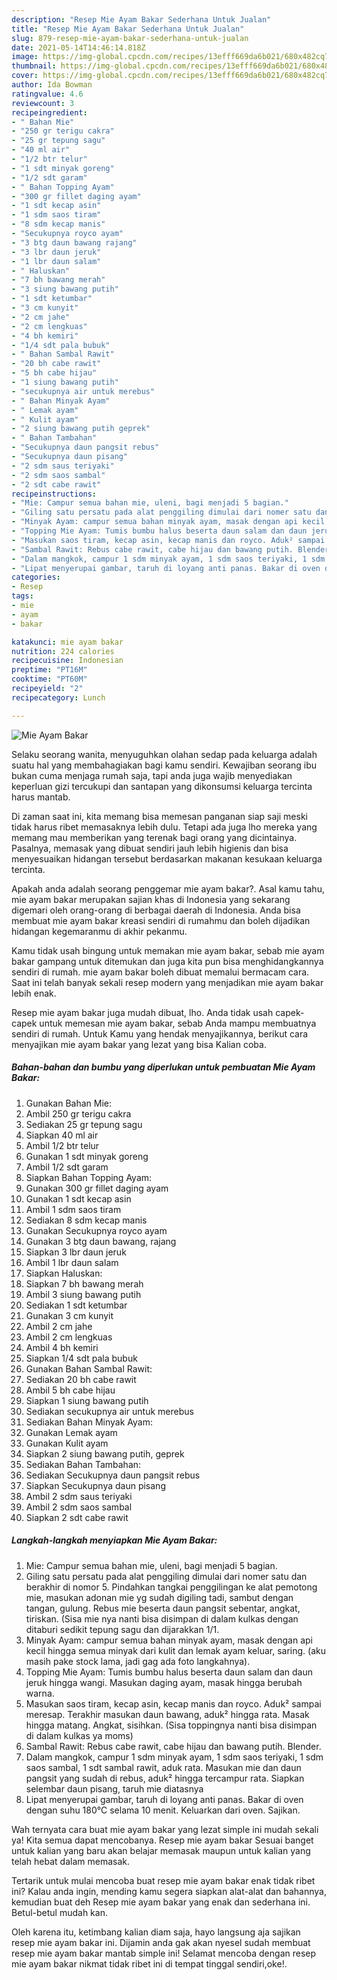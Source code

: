 ```yaml
---
description: "Resep Mie Ayam Bakar Sederhana Untuk Jualan"
title: "Resep Mie Ayam Bakar Sederhana Untuk Jualan"
slug: 879-resep-mie-ayam-bakar-sederhana-untuk-jualan
date: 2021-05-14T14:46:14.818Z
image: https://img-global.cpcdn.com/recipes/13efff669da6b021/680x482cq70/mie-ayam-bakar-foto-resep-utama.jpg
thumbnail: https://img-global.cpcdn.com/recipes/13efff669da6b021/680x482cq70/mie-ayam-bakar-foto-resep-utama.jpg
cover: https://img-global.cpcdn.com/recipes/13efff669da6b021/680x482cq70/mie-ayam-bakar-foto-resep-utama.jpg
author: Ida Bowman
ratingvalue: 4.6
reviewcount: 3
recipeingredient:
- " Bahan Mie"
- "250 gr terigu cakra"
- "25 gr tepung sagu"
- "40 ml air"
- "1/2 btr telur"
- "1 sdt minyak goreng"
- "1/2 sdt garam"
- " Bahan Topping Ayam"
- "300 gr fillet daging ayam"
- "1 sdt kecap asin"
- "1 sdm saos tiram"
- "8 sdm kecap manis"
- "Secukupnya royco ayam"
- "3 btg daun bawang rajang"
- "3 lbr daun jeruk"
- "1 lbr daun salam"
- " Haluskan"
- "7 bh bawang merah"
- "3 siung bawang putih"
- "1 sdt ketumbar"
- "3 cm kunyit"
- "2 cm jahe"
- "2 cm lengkuas"
- "4 bh kemiri"
- "1/4 sdt pala bubuk"
- " Bahan Sambal Rawit"
- "20 bh cabe rawit"
- "5 bh cabe hijau"
- "1 siung bawang putih"
- "secukupnya air untuk merebus"
- " Bahan Minyak Ayam"
- " Lemak ayam"
- " Kulit ayam"
- "2 siung bawang putih geprek"
- " Bahan Tambahan"
- "Secukupnya daun pangsit rebus"
- "Secukupnya daun pisang"
- "2 sdm saus teriyaki"
- "2 sdm saos sambal"
- "2 sdt cabe rawit"
recipeinstructions:
- "Mie: Campur semua bahan mie, uleni, bagi menjadi 5 bagian."
- "Giling satu persatu pada alat penggiling dimulai dari nomer satu dan berakhir di nomor 5. Pindahkan tangkai penggilingan ke alat pemotong mie, masukan adonan mie yg sudah digiling tadi, sambut dengan tangan, gulung. Rebus mie beserta daun pangsit sebentar, angkat, tiriskan. (Sisa mie nya nanti bisa disimpan di dalam kulkas dengan ditaburi sedikit tepung sagu dan dijarakkan 1/1."
- "Minyak Ayam: campur semua bahan minyak ayam, masak dengan api kecil hingga semua minyak dari kulit dan lemak ayam keluar, saring. (aku masih pake stock lama, jadi gag ada foto langkahnya)."
- "Topping Mie Ayam: Tumis bumbu halus beserta daun salam dan daun jeruk hingga wangi. Masukan daging ayam, masak hingga berubah warna."
- "Masukan saos tiram, kecap asin, kecap manis dan royco. Aduk² sampai meresap. Terakhir masukan daun bawang, aduk² hingga rata. Masak hingga matang. Angkat, sisihkan. (Sisa toppingnya nanti bisa disimpan di dalam kulkas ya moms)"
- "Sambal Rawit: Rebus cabe rawit, cabe hijau dan bawang putih. Blender."
- "Dalam mangkok, campur 1 sdm minyak ayam, 1 sdm saos teriyaki, 1 sdm saos sambal, 1 sdt sambal rawit, aduk rata. Masukan mie dan daun pangsit yang sudah di rebus, aduk² hingga tercampur rata. Siapkan selembar daun pisang, taruh mie diatasnya"
- "Lipat menyerupai gambar, taruh di loyang anti panas. Bakar di oven dengan suhu 180°C selama 10 menit. Keluarkan dari oven. Sajikan."
categories:
- Resep
tags:
- mie
- ayam
- bakar

katakunci: mie ayam bakar 
nutrition: 224 calories
recipecuisine: Indonesian
preptime: "PT16M"
cooktime: "PT60M"
recipeyield: "2"
recipecategory: Lunch

---
```



![Mie Ayam Bakar](https://img-global.cpcdn.com/recipes/13efff669da6b021/680x482cq70/mie-ayam-bakar-foto-resep-utama.jpg)

Selaku seorang wanita, menyuguhkan olahan sedap pada keluarga adalah suatu hal yang membahagiakan bagi kamu sendiri. Kewajiban seorang ibu bukan cuma menjaga rumah saja, tapi anda juga wajib menyediakan keperluan gizi tercukupi dan santapan yang dikonsumsi keluarga tercinta harus mantab.

Di zaman  saat ini, kita memang bisa memesan panganan siap saji meski tidak harus ribet memasaknya lebih dulu. Tetapi ada juga lho mereka yang memang mau memberikan yang terenak bagi orang yang dicintainya. Pasalnya, memasak yang dibuat sendiri jauh lebih higienis dan bisa menyesuaikan hidangan tersebut berdasarkan makanan kesukaan keluarga tercinta. 



Apakah anda adalah seorang penggemar mie ayam bakar?. Asal kamu tahu, mie ayam bakar merupakan sajian khas di Indonesia yang sekarang digemari oleh orang-orang di berbagai daerah di Indonesia. Anda bisa membuat mie ayam bakar kreasi sendiri di rumahmu dan boleh dijadikan hidangan kegemaranmu di akhir pekanmu.

Kamu tidak usah bingung untuk memakan mie ayam bakar, sebab mie ayam bakar gampang untuk ditemukan dan juga kita pun bisa menghidangkannya sendiri di rumah. mie ayam bakar boleh dibuat memalui bermacam cara. Saat ini telah banyak sekali resep modern yang menjadikan mie ayam bakar lebih enak.

Resep mie ayam bakar juga mudah dibuat, lho. Anda tidak usah capek-capek untuk memesan mie ayam bakar, sebab Anda mampu membuatnya sendiri di rumah. Untuk Kamu yang hendak menyajikannya, berikut cara menyajikan mie ayam bakar yang lezat yang bisa Kalian coba.

<!--inarticleads1-->

##### Bahan-bahan dan bumbu yang diperlukan untuk pembuatan Mie Ayam Bakar:

1. Gunakan  Bahan Mie:
1. Ambil 250 gr terigu cakra
1. Sediakan 25 gr tepung sagu
1. Siapkan 40 ml air
1. Ambil 1/2 btr telur
1. Gunakan 1 sdt minyak goreng
1. Ambil 1/2 sdt garam
1. Siapkan  Bahan Topping Ayam:
1. Gunakan 300 gr fillet daging ayam
1. Gunakan 1 sdt kecap asin
1. Ambil 1 sdm saos tiram
1. Sediakan 8 sdm kecap manis
1. Gunakan Secukupnya royco ayam
1. Gunakan 3 btg daun bawang, rajang
1. Siapkan 3 lbr daun jeruk
1. Ambil 1 lbr daun salam
1. Siapkan  Haluskan:
1. Siapkan 7 bh bawang merah
1. Ambil 3 siung bawang putih
1. Sediakan 1 sdt ketumbar
1. Gunakan 3 cm kunyit
1. Ambil 2 cm jahe
1. Ambil 2 cm lengkuas
1. Ambil 4 bh kemiri
1. Siapkan 1/4 sdt pala bubuk
1. Gunakan  Bahan Sambal Rawit:
1. Sediakan 20 bh cabe rawit
1. Ambil 5 bh cabe hijau
1. Siapkan 1 siung bawang putih
1. Sediakan secukupnya air untuk merebus
1. Sediakan  Bahan Minyak Ayam:
1. Gunakan  Lemak ayam
1. Gunakan  Kulit ayam
1. Siapkan 2 siung bawang putih, geprek
1. Sediakan  Bahan Tambahan:
1. Sediakan Secukupnya daun pangsit rebus
1. Siapkan Secukupnya daun pisang
1. Ambil 2 sdm saus teriyaki
1. Ambil 2 sdm saos sambal
1. Siapkan 2 sdt cabe rawit




<!--inarticleads2-->

##### Langkah-langkah menyiapkan Mie Ayam Bakar:

1. Mie: Campur semua bahan mie, uleni, bagi menjadi 5 bagian.
1. Giling satu persatu pada alat penggiling dimulai dari nomer satu dan berakhir di nomor 5. Pindahkan tangkai penggilingan ke alat pemotong mie, masukan adonan mie yg sudah digiling tadi, sambut dengan tangan, gulung. Rebus mie beserta daun pangsit sebentar, angkat, tiriskan. (Sisa mie nya nanti bisa disimpan di dalam kulkas dengan ditaburi sedikit tepung sagu dan dijarakkan 1/1.
1. Minyak Ayam: campur semua bahan minyak ayam, masak dengan api kecil hingga semua minyak dari kulit dan lemak ayam keluar, saring. (aku masih pake stock lama, jadi gag ada foto langkahnya).
1. Topping Mie Ayam: Tumis bumbu halus beserta daun salam dan daun jeruk hingga wangi. Masukan daging ayam, masak hingga berubah warna.
1. Masukan saos tiram, kecap asin, kecap manis dan royco. Aduk² sampai meresap. Terakhir masukan daun bawang, aduk² hingga rata. Masak hingga matang. Angkat, sisihkan. (Sisa toppingnya nanti bisa disimpan di dalam kulkas ya moms)
1. Sambal Rawit: Rebus cabe rawit, cabe hijau dan bawang putih. Blender.
1. Dalam mangkok, campur 1 sdm minyak ayam, 1 sdm saos teriyaki, 1 sdm saos sambal, 1 sdt sambal rawit, aduk rata. Masukan mie dan daun pangsit yang sudah di rebus, aduk² hingga tercampur rata. Siapkan selembar daun pisang, taruh mie diatasnya
1. Lipat menyerupai gambar, taruh di loyang anti panas. Bakar di oven dengan suhu 180°C selama 10 menit. Keluarkan dari oven. Sajikan.




Wah ternyata cara buat mie ayam bakar yang lezat simple ini mudah sekali ya! Kita semua dapat mencobanya. Resep mie ayam bakar Sesuai banget untuk kalian yang baru akan belajar memasak maupun untuk kalian yang telah hebat dalam memasak.

Tertarik untuk mulai mencoba buat resep mie ayam bakar enak tidak ribet ini? Kalau anda ingin, mending kamu segera siapkan alat-alat dan bahannya, kemudian buat deh Resep mie ayam bakar yang enak dan sederhana ini. Betul-betul mudah kan. 

Oleh karena itu, ketimbang kalian diam saja, hayo langsung aja sajikan resep mie ayam bakar ini. Dijamin anda gak akan nyesel sudah membuat resep mie ayam bakar mantab simple ini! Selamat mencoba dengan resep mie ayam bakar nikmat tidak ribet ini di tempat tinggal sendiri,oke!.

